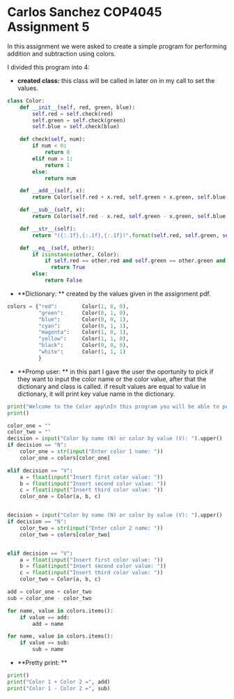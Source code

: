 # Carlos Sanchez COP4045 Assignment 5
In this assignment we were asked to create a simple program for performing addition and subtraction using colors.

I divided this program into 4:
- **created class:** this class will be called in later on in my call to set the values. 

```python
class Color:
    def __init__(self, red, green, blue):
        self.red = self.check(red)
        self.green = self.check(green)
        self.blue = self.check(blue)

    def check(self, num):
        if num < 0:
            return 0
        elif num > 1:
            return 1
        else:
            return num

    def __add__(self, x):
        return Color(self.red + x.red, self.green + x.green, self.blue + x.blue)

    def __sub__(self, x):
        return Color(self.red - x.red, self.green - x.green, self.blue - x.blue)

    def __str__(self):
        return "({:.1f},{:.1f},{:.1f})".format(self.red, self.green, self.blue)

    def __eq__(self, other):
        if isinstance(other, Color):
            if self.red == other.red and self.green == other.green and self.blue == other.blue:
              return True
        else:
            return False
```

- **Dictionary: ** created by the values given in the assignment pdf.

```python
colors = {"red":        Color(1, 0, 0),
          "green":      Color(0, 1, 0),
          "blue":       Color(0, 0, 1),
          "cyan":       Color(0, 1, 1),
          "magenta":    Color(1, 0, 1),
          "yellow":     Color(1, 1, 0),
          "black":      Color(0, 0, 0),
          "white":      Color(1, 1, 1)
          }
```

- **Promp user: ** in this part I gave the user the oportunity to pick if they want to input the color name or the color value, after that the dictionary and class is called. if result values are equal to value in dictionary, it will print key value name in the dictionary.

```python
print("Welcome to the Color app\nIn this program you will be able to perform \naddition and subtraction using colors. ")
print()

color_one = ""
color_two = ""
decision = input("Color by name (N) or color by value (V): ").upper()
if decision == "N":
    color_one = str(input("Enter color 1 name: "))
    color_one = colors[color_one]

elif decision == "V":
    a = float(input("Insert first color value: "))
    b = float(input("Insert second color value: "))
    c = float(input("Insert third color value: "))
    color_one = Color(a, b, c)


decision = input("Color by name (N) or color by value (V): ").upper()
if decision == "N":
    color_two = str(input("Enter color 2 name: "))
    color_two = colors[color_two]


elif decision == "V":
    a = float(input("Insert first color value: "))
    b = float(input("Insert second color value: "))
    c = float(input("Insert third color value: "))
    color_two = Color(a, b, c)

add = color_one + color_two
sub = color_one - color_two

for name, value in colors.items():
    if value == add:
        add = name

for name, value in colors.items():
    if value == sub:
        sub = name
```

- **Pretty print: **

```python
print()
print("Color 1 + Color 2 =", add)
print("Color 1 - Color 2 =", sub)
```